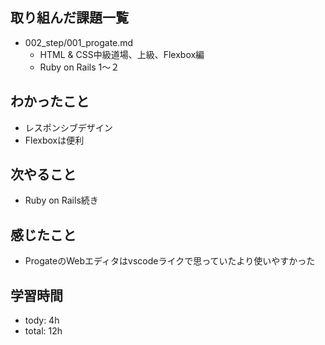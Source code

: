 ## 取り組んだ課題一覧
- 002_step/001_progate.md
  - HTML & CSS中級道場、上級、Flexbox編
  - Ruby on Rails 1〜２
  
## わかったこと
- レスポンシブデザイン
- Flexboxは便利

## 次やること
- Ruby on Rails続き

## 感じたこと
- ProgateのWebエディタはvscodeライクで思っていたより使いやすかった

## 学習時間
- tody: 4h
- total: 12h
